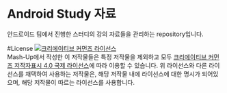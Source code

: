 # Android Study 자료
안드로이드 팀에서 진행한 스터디의 강의 자료들을 관리하는 repository입니다.

#License
<a rel="license" href="http://creativecommons.org/licenses/by/4.0/"><img alt="크리에이티브 커먼즈 라이선스" style="border-width:0" src="https://i.creativecommons.org/l/by/4.0/88x31.png" /></a><br />Mash-Up에서 작성한 이 저작물들은 특정 저작물을 제외하고 모두 <a rel="license" href="http://creativecommons.org/licenses/by/4.0/">크리에이티브 커먼즈 저작자표시 4.0 국제 라이선스</a>에 따라 이용할 수 있습니다. 위 라이선스와 다른 라이선스를 채택하여 사용하는 저작물은, 해당 저작물 내에 라이선스에 대한 명시가 되어있으며, 해당 저작물이 따르는 라이선스를 사용합니다.
